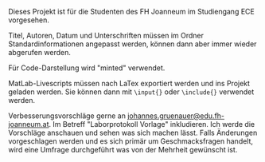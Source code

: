 Dieses Projekt ist für die Studenten des FH Joanneum im Studiengang ECE vorgesehen.

Titel, Autoren, Datum und Unterschriften müssen im Ordner Standardinformationen angepasst werden, können dann aber immer wieder abgerufen werden.

Für Code-Darstellung wird "minted" verwendet.

MatLab-Livescripts müssen nach LaTex exportiert werden und ins Projekt geladen werden. Sie können dann mit `\input{}` oder `\include{}` verwendet werden.

Verbesserungsvorschläge gerne an johannes.gruenauer@edu.fh-joanneum.at. Im Betreff "Laborprotokoll Vorlage" inkludieren.
Ich werde die Vorschläge anschauen und sehen was sich machen lässt.
Falls Änderungen vorgeschlagen werden und es sich primär um Geschmacksfragen handelt, wird eine Umfrage durchgeführt was von der Mehrheit gewünscht ist.
